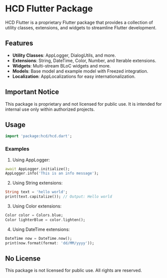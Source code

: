 # HCD Flutter Package

HCD Flutter is a proprietary Flutter package that provides a collection of utility classes, extensions, and widgets to streamline Flutter development.

## Features

- **Utility Classes**: AppLogger, DialogUtils, and more.
- **Extensions**: String, DateTime, Color, Number, and Iterable extensions.
- **Widgets**: Multi-stream BLoC widgets and more.
- **Models**: Base model and example model with Freezed integration.
- **Localization**: AppLocalizations for easy internationalization.

## Important Notice

This package is proprietary and not licensed for public use. It is intended for internal use only within authorized projects.

## Usage

```dart
import 'package:hcd/hcd.dart';
```

### Examples

1. Using AppLogger:

```dart
await AppLogger.initialize();
AppLogger.info('This is an info message');
```

2. Using String extensions:

```dart
String text = 'hello world';
print(text.capitalize()); // Output: Hello world
```

3. Using Color extensions:

```dart
Color color = Colors.blue;
Color lighterBlue = color.lighten();
```

4. Using DateTime extensions:

```dart
DateTime now = DateTime.now();
print(now.format(format: 'dd/MM/yyyy'));
```

## No License

This package is not licensed for public use. All rights are reserved.

